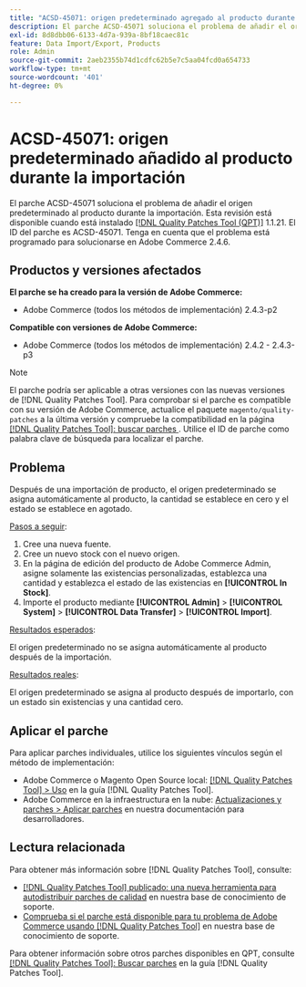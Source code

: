 ```yaml
---
title: "ACSD-45071: origen predeterminado agregado al producto durante la importación"
description: El parche ACSD-45071 soluciona el problema de añadir el origen predeterminado al producto durante la importación. Esta revisión está disponible cuando está instalado [[!DNL Quality Patches Tool (QPT)]](/help/announcements/adobe-commerce-announcements/magento-quality-patches-released-new-tool-to-self-serve-quality-patches.md) 1.1.21. El ID del parche es ACSD-45071. Tenga en cuenta que el problema está programado para solucionarse en Adobe Commerce 2.4.6.
exl-id: 8d8dbb06-6133-4d7a-939a-8bf18caec81c
feature: Data Import/Export, Products
role: Admin
source-git-commit: 2aeb2355b74d1cdfc62b5e7c5aa04fcd0a654733
workflow-type: tm+mt
source-wordcount: '401'
ht-degree: 0%

---
```


# ACSD-45071: origen predeterminado añadido al producto durante la importación

El parche ACSD-45071 soluciona el problema de añadir el origen predeterminado al producto durante la importación. Esta revisión está disponible cuando está instalado [[!DNL Quality Patches Tool (QPT)]](/help/announcements/adobe-commerce-announcements/magento-quality-patches-released-new-tool-to-self-serve-quality-patches.md) 1.1.21. El ID del parche es ACSD-45071. Tenga en cuenta que el problema está programado para solucionarse en Adobe Commerce 2.4.6.

## Productos y versiones afectados

**El parche se ha creado para la versión de Adobe Commerce:**

* Adobe Commerce (todos los métodos de implementación) 2.4.3-p2

**Compatible con versiones de Adobe Commerce:**

* Adobe Commerce (todos los métodos de implementación) 2.4.2 - 2.4.3-p3

>[!NOTE]
>
>El parche podría ser aplicable a otras versiones con las nuevas versiones de [!DNL Quality Patches Tool]. Para comprobar si el parche es compatible con su versión de Adobe Commerce, actualice el paquete `magento/quality-patches` a la última versión y compruebe la compatibilidad en la página [[!DNL Quality Patches Tool]: buscar parches ](https://experienceleague.adobe.com/tools/commerce-quality-patches/index.html?lang=es). Utilice el ID de parche como palabra clave de búsqueda para localizar el parche.

## Problema

Después de una importación de producto, el origen predeterminado se asigna automáticamente al producto, la cantidad se establece en cero y el estado se establece en agotado.

<u>Pasos a seguir</u>:

1. Cree una nueva fuente.
1. Cree un nuevo stock con el nuevo origen.
1. En la página de edición del producto de Adobe Commerce Admin, asigne solamente las existencias personalizadas, establezca una cantidad y establezca el estado de las existencias en **[!UICONTROL In Stock]**.
1. Importe el producto mediante **[!UICONTROL Admin]** > **[!UICONTROL System]** > **[!UICONTROL Data Transfer]** > **[!UICONTROL Import]**.

<u>Resultados esperados</u>:

El origen predeterminado no se asigna automáticamente al producto después de la importación.

<u>Resultados reales</u>:

El origen predeterminado se asigna al producto después de importarlo, con un estado sin existencias y una cantidad cero.

## Aplicar el parche

Para aplicar parches individuales, utilice los siguientes vínculos según el método de implementación:

* Adobe Commerce o Magento Open Source local: [[!DNL Quality Patches Tool] > Uso](https://experienceleague.adobe.com/docs/commerce-operations/tools/quality-patches-tool/usage.html?lang=es) en la guía [!DNL Quality Patches Tool].
* Adobe Commerce en la infraestructura en la nube: [Actualizaciones y parches > Aplicar parches](https://experienceleague.adobe.com/es/docs/commerce-cloud-service/user-guide/develop/upgrade/apply-patches) en nuestra documentación para desarrolladores.

## Lectura relacionada

Para obtener más información sobre [!DNL Quality Patches Tool], consulte:

* [[!DNL Quality Patches Tool] publicado: una nueva herramienta para autodistribuir parches de calidad](/help/announcements/adobe-commerce-announcements/magento-quality-patches-released-new-tool-to-self-serve-quality-patches.md) en nuestra base de conocimiento de soporte.
* [Comprueba si el parche está disponible para tu problema de Adobe Commerce usando [!DNL Quality Patches Tool]](/help/support-tools/patches-available-in-qpt-tool/check-patch-for-magento-issue-with-magento-quality-patches.md) en nuestra base de conocimiento de soporte.

Para obtener información sobre otros parches disponibles en QPT, consulte [[!DNL Quality Patches Tool]: Buscar parches](https://experienceleague.adobe.com/tools/commerce-quality-patches/index.html?lang=es) en la guía [!DNL Quality Patches Tool].
